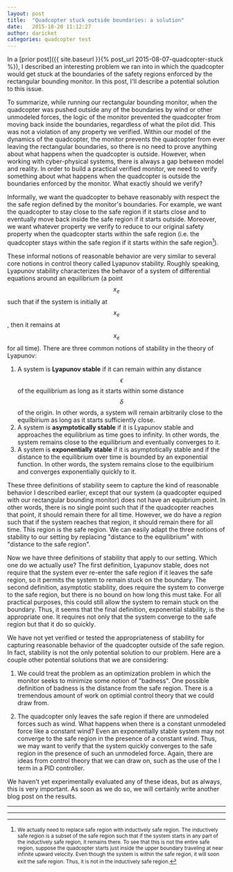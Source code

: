 ```yaml
---
layout: post
title:  "Quadcopter stuck outside boundaries: a solution"
date:   2015-10-20 11:12:27
author: daricket
categories: quadcopter test
---
```


In a [prior post]({{ site.baseurl }}{% post_url 2015-08-07-quadcopter-stuck %}),
I described an interesting problem we ran into in which the quadcopter
would get stuck at the boundaries of the safety regions enforced by the
rectangular bounding monitor. In this post, I'll describe a potential solution
to this issue.

To summarize, while running our rectangular bounding monitor, when the
quadcopter was pushed outside any of the boundaries by wind or other
unmodeled forces, the logic of the monitor prevented the quadcopter from
moving back inside the boundaries, regardless of what the pilot did. This
was not a violation of any property we verified. Within our model of the
dynamics of the quadcopter, the monitor prevents the quadcopter from ever
leaving the rectangular boundaries, so there is no need to prove anything
about what happens when the quadcopter is outside. However, when working
with cyber-physical systems, there is always a gap between model and
reality. In order to build a practical verified monitor, we need to verify
something about what happens when the quadcopter is outside the boundaries
enforced by the monitor. What exactly should we verify?

Informally, we want the quadcopter to behave reasonably with respect the
the safe region defined by the monitor's boundaries. For example, we want
the quadcopter to stay close to the safe region if it starts close and to
eventually move back inside the safe region if it starts outside. Moreover,
we want whatever property we verify to reduce to our original safety
property when the quadcopter starts within the safe region (i.e. the
quadcopter stays within the safe region if it starts within the safe
region[^1]).

These informal notions of reasonable behavior are very similar to several
core notions in control theory called Lyapunov stability. Roughly speaking,
Lyapunov stability characterizes the behavor of a system of differential
equations around an equilibrium (a point $$x_e$$ such that if the system is
initially at $$x_e$$, then it remains at $$x_e$$ for all time). There are
three common notions of stability in the theory of Lyapunov:

1. A system is **Lyapunov stable** if it can remain within any distance
$$\epsilon$$ of the equilibrium as long as it starts within some distance
$$\delta$$ of the origin. In other words, a system will remain arbitrarily
close to the equilbirium as long as it starts sufficiently close.
2. A system is **asymptotically stable** if it is Lyapunov stable and
approaches the equilibrium as time goes to infinity. In other words, the
system remains close to the equilibrium and eventually converges to it.
3. A system is **exponentially stable** if it is asymptotically stable and if
the distance to the equilibrium over time is bounded by an exponential
function. In other words, the system remains close to the equilbirium and
converges exponentially quickly to it.

These three definitions of stability seem to capture the kind of reasonable
behavior I described earlier, except that our system (a quadcopter equiped
with our rectangular bounding monitor) does not have an equibrium point. In
other words, there is no single point such that if the quadcopter reaches
that point, it should remain there for all time. However, we do have a
*region* such that if the system reaches that region, it should remain
there for all time. This region is the safe region. We can
easily adapt the three notions of stability to our setting by replacing
"distance to the equilibrium" with "distance to the safe
region".

Now we have three definitions of stability that apply to our setting. Which
one do we actually use? The first definition, Lyapunov stable, does not
require that the system ever re-enter the safe region if it leaves the safe
region, so it permits the system to remain stuck on the boundary. The
second definition, asymptotic stability, does require the system to
converge to the safe region, but there is no bound on how long this must
take. For all practical purposes, this could still allow the system to
remain stuck on the boundary. Thus, it seems that the final definition,
exponential stability, is the appropriate one. It requires not only that
the system converge to the safe region but that it do so quickly.

We have not yet verified or tested the appropriateness of stability for
capturing reasonable behavior of the quadcopter outside of the safe
region. In fact, stability is not the only potential solution to our
problem. Here are a couple other potential solutions that we are
considering:

1. We could treat the problem as an optimization problem in which the
monitor seeks to minimize some notion of "badness". One possible definition
of badness is the distance from the safe region. There is a tremendous
amount of work on optimial control theory that we could draw from.

2. The quadcopter only leaves the safe region if there are unmodeled forces
such as wind. What happens when there is a constant unmodeled force like a
constant wind? Even an exponentially stable system may not converge to the
safe region in the presence of a constant wind. Thus, we may want to verify
that the system quickly converges to the safe region in the presence of
such an unmodeled force. Again, there are ideas from control theory that we
can draw on, such as the use of the I term in a PID controller.

We haven't yet experimentally evaluated any of these ideas, but as always,
this is very important. As soon as we do so, we will certainly write
another blog post on the results.

----
----

[^1]: <small>We actually need to replace safe region with inductively safe region. The inductively safe region is a subset of the safe region such that if the system starts in any part of the inductively safe region, it remains there. To see that this is not the entire safe region, suppose the quadcopter starts just inside the upper boundary traveling at near infinite upward velocity. Even though the system is within the safe region, it will soon exit the safe region. Thus, it is not in the inductively safe region.</small>